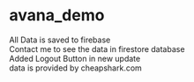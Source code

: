# avana_demo

All Data is saved to firebase\
Contact me to see the data in firestore database\
Added Logout Button in new update\
data is provided by cheapshark.com
